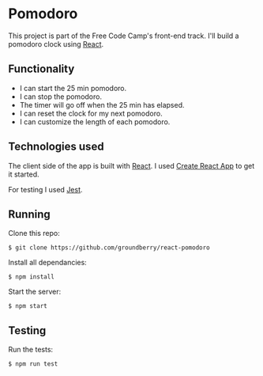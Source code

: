 # Pomodoro

This project is part of the Free Code Camp's front-end track. I'll build a pomodoro clock using [React](https://facebook.github.io/react/).

## Functionality

- I can start the 25 min pomodoro.
- I can stop the pomodoro.
- The timer will go off when the 25 min has elapsed.
- I can reset the clock for my next pomodoro.
- I can customize the length of each pomodoro.

## Technologies used

The client side of the app is built with [React](https://facebook.github.io/react/). I used [Create React App](https://github.com/facebookincubator/create-react-app) to get it started.

For testing I used [Jest](https://github.com/facebook/jest).

## Running

Clone this repo:

```
$ git clone https://github.com/groundberry/react-pomodoro
```

Install all dependancies:

```
$ npm install
```

Start the server:

```
$ npm start
```

## Testing

Run the tests:

```
$ npm run test
```
